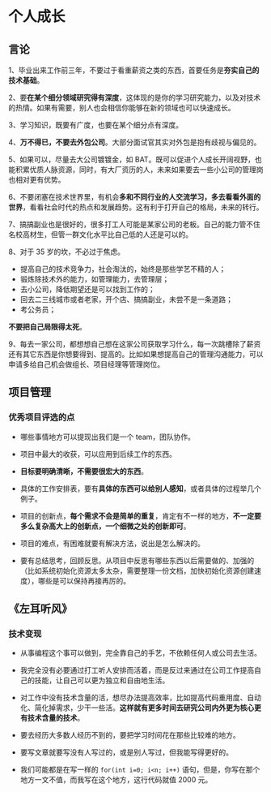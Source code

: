 # 个人成长

## 言论

1、毕业出来工作前三年，不要过于看重薪资之类的东西，首要任务是**夯实自己的技术基础**。

2、要**在某个细分领域研究得有深度**，这体现的是你的学习研究能力，以及对技术的热情。如果有需要，别人也会相信你能够在新的领域也可以快速成长。

3、学习知识，既要有广度，也要在某个细分点有深度。

4、**万不得已，不要去外包公司**。大部分面试官其实对外包是抱有歧视与偏见的。

5、如果可以，尽量去大公司镀镀金，如 BAT。既可以促进个人成长开阔视野，也能积累优质人脉资源，同时，有大厂资历的人，未来如果要去一些小公司的管理岗也相对更有优势。

6、不要闭塞在技术世界里，有机会**多和不同行业的人交流学习，多去看看外面的世界**，看看社会时代的热点和发展趋势。这有利于打开自己的格局，未来的转行。

7、搞搞副业也是很好的，很多打工人可能是某家公司的老板。自己的能力管不住名校高材生，但管一群文化水平比自己低的人还是可以的。

8、对于 35 岁的坎，不必过于焦虑。

- 提高自己的技术竞争力，社会淘汰的，始终是那些学艺不精的人；
- 锻炼除技术外的能力，如管理能力，去管理层；
- 去小公司，降低期望还是可以找到工作的；
- 回去二三线城市或者老家，开个店、搞搞副业，未尝不是一条道路；
- 考公务员；

**不要把自己局限得太死**。

9、每去一家公司，都想想自己想在这家公司获取学习什么，每一次跳槽除了薪资还有其它东西是你想要得到、提高的。比如如果想提高自己的管理沟通能力，可以申请多给自己机会做组长、项目经理等管理岗位。

## 项目管理

### 优秀项目评选的点

- 哪些事情地方可以提现出我们是一个 team，团队协作。

- 项目中最大的收获，可以应用到后续工作的东西。

- **目标要明确清晰，不需要很宏大的东西**。

- 具体的工作安排表，要有**具体的东西可以给别人感知**，或者具体的过程举几个例子。

- 项目的创新点，**每个需求不会是简单的重复**，肯定有不一样的地方，**不一定要多么复杂高大上的创新点，一个细微之处的创新即可**。

- 项目的难点，有困难就要有解决方法，说出是怎么解决的。

- 要有总结思考，回顾反思。从项目中反思有哪些东西以后需要做的、加强的（比如系统初始化资源太多太杂，需要整理一份文档，加快初始化资源创建速度），哪些是可以保持再接再厉的。

## 《左耳听风》

### 技术变现

- 从事编程这个事可以做到，完全靠自己的手艺，不依赖任何人或公司去生活。

- 我完全没有必要通过打工听人安排而活着，而是反过来通过在公司工作提高自己的技能，让自己可以更为独立和自由地生活。

- 对工作中没有技术含量的活，想尽办法提高效率，比如提高代码重用度、自动化、简化掉需求，少干一些活。**这样就有更多时间去研究公司内外更为核心更有技术含量的技术**。

- 要去经历大多数人经历不到的，要把学习时间花在那些比较难的地方。

- 要写文章就要写没有人写过的，或是别人写过，但我能写得更好的。

- 我们可能都是在写一样的 `for(int i=0; i<n; i++)` 语句，但是，你写在那个地方一文不值，而我写在这个地方，这行代码就值 2000 元。
